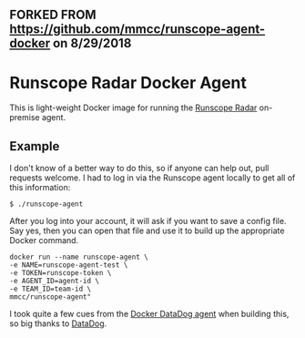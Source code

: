 FORKED FROM https://github.com/mmcc/runscope-agent-docker on 8/29/2018
----------------------------------------------------------------------
# Runscope Radar Docker Agent

This is light-weight Docker image for running the [Runscope Radar](https://www.runscope.com/docs/radar/agent) on-premise agent.

## Example

I don't know of a better way to do this, so if anyone can help out, pull requests welcome. I had to log in via the Runscope agent locally to get all of this information:

```
$ ./runscope-agent
```

After you log into your account, it will ask if you want to save a config file. Say yes, then you can open that file and use it to build up the appropriate Docker command.

```shell
docker run --name runscope-agent \
-e NAME=runscope-agent-test \
-e TOKEN=runscope-token \
-e AGENT_ID=agent-id \
-e TEAM_ID=team-id \
mmcc/runscope-agent"
```

I took quite a few cues from the [Docker DataDog agent](https://github.com/DataDog/docker-dd-agent) when building this, so big thanks to [DataDog](http://datadog.com).
